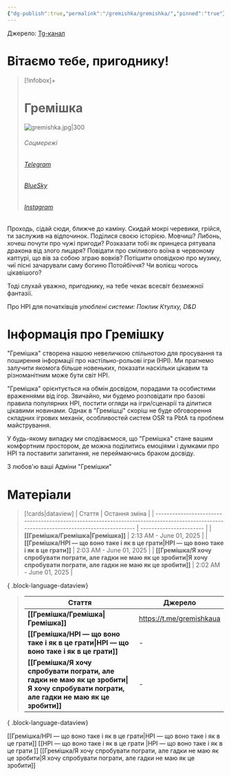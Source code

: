 ```yaml
---
{"dg-publish":true,"permalink":"/gremishka/gremishka/","pinned":"true"}
---
```


Джерело: [Tg-канал](https://t.me/gremishkaua)

# Вітаємо тебе, пригоднику!
> [!infobox]+
> # Гремішка
> ![gremishka.jpg|300](/img/user/%D0%A4%D0%B0%D0%B9%D0%BB%D0%B8/gremishka.jpg)
> ###### Соцмережі
> ###### [Telegram](https://t.me/gremishkaua)
> ###### [BlueSky](https://bsky.app/profile/gremishka.bsky.social)
> ###### [Instagram](https://www.instagram.com/gremyshkaua/)
Проходь, сідай сюди, ближче до каміну. Скидай мокрі черевики, грійся, ти заслужив на відпочинок. Поділися своєю історією. Мовчиш? Либонь, хочеш почути про чужі пригоди? Розказати тобі як принцеса рятувала дракона від злого лицаря? Повідати про сміливого воїна в червоному каптурі, що вів за собою зграю вовків? Потішити оповідкою про музику, чиї пісні зачарували саму богиню Потойбіччя? Чи волієш чогось цікавішого?

Тоді слухай уважно, пригоднику, на тебе чекає всесвіт безмежної фантазії.

Про НРІ для початківців 
_улюблені системи: Поклик Ктулху, D&D_

# Інформація про Гремішку
"Гремішка" створена нашою невеличкою спільнотою для просування та поширення інформації про настільно-рольові ігри (НРІ). Ми прагнемо залучити якомога більше новеньких, показати наскільки цікавим та різноманітним може бути світ НРІ.

"Гремішка" орієнтується на обмін досвідом, порадами та особистими враженнями від ігор. Звичайно, ми будемо розповідати про базові правила популярних НРІ, постити огляди на ігри/сценарії та ділитися цікавими новинами. Однак в "Гремішці" скоріш не буде обговорення складних ігрових механік, особливостей систем OSR та PbtA та проблем майстрування.

У будь-якому випадку ми сподіваємося, що "Гремішка" стане вашим комфортним простором, де можна поділитись емоціями і думками про НРІ та поставити запитання, не переймаючись браком досвіду. 

З любов'ю ваші 
Адміни "Гремішки"

# Матеріали

> [!cards|dataview]
>  | Стаття                                                                                                                                   | Остання зміна           |
> | ---------------------------------------------------------------------------------------------------------------------------------------- | ----------------------- |
> | **[[Гремішка/Гремішка\|Гремішка]]**                                                                                                   | 2:13 AM - June 01, 2025 |
> | **[[Гремішка/НРІ — що воно таке і як в це грати\|НРІ — що воно таке і як в це грати]]**                                               | 2:03 AM - June 01, 2025 |
> | **[[Гремішка/Я хочу спробувати пограти, але гадки не маю як це зробити\|Я хочу спробувати пограти, але гадки не маю як це зробити]]** | 2:02 AM - June 01, 2025 |
> 
{ .block-language-dataview}

>  | Стаття                                                                                                                                   | Джерело                  |
> | ---------------------------------------------------------------------------------------------------------------------------------------- | ------------------------ |
> | **[[Гремішка/Гремішка\|Гремішка]]**                                                                                                   | https://t.me/gremishkaua |
> | **[[Гремішка/НРІ — що воно таке і як в це грати\|НРІ — що воно таке і як в це грати]]**                                               | \-                       |
> | **[[Гремішка/Я хочу спробувати пограти, але гадки не маю як це зробити\|Я хочу спробувати пограти, але гадки не маю як це зробити]]** | \-                       |
> 
{ .block-language-dataview}


[[Гремішка/НРІ — що воно таке і як в це грати\|НРІ — що воно таке і як в це грати]]
[[НРІ — що воно таке і як в це грати \|НРІ — що воно таке і як в це грати ]]
[[Гремішка/Я хочу спробувати пограти, але гадки не маю як це зробити\|Я хочу спробувати пограти, але гадки не маю як це зробити]]



